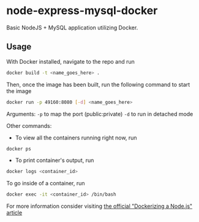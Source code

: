 # node-express-mysql-docker

Basic NodeJS + MySQL application utilizing Docker.

## Usage

With Docker installed, navigate to the repo and run

```bash
docker build -t <name_goes_here> .
```

Then, once the image has been built, run the following command to start the image

```bash
docker run -p 49160:8080 [-d] <name_goes_here>
```

Arguments:
`-p` to map the port (public:private)
`-d` to run in detached mode

Other commands:

- To view all the containers running right now, run

```bash
docker ps
```

- To print container's output, run

```bash
docker logs <container_id>
```

To go inside of a container, run

```bash
docker exec -it <container_id> /bin/bash
```

For more information consider visiting [the official "Dockerizing a Node.js" article](https://nodejs.org/en/docs/guides/nodejs-docker-webapp/)

